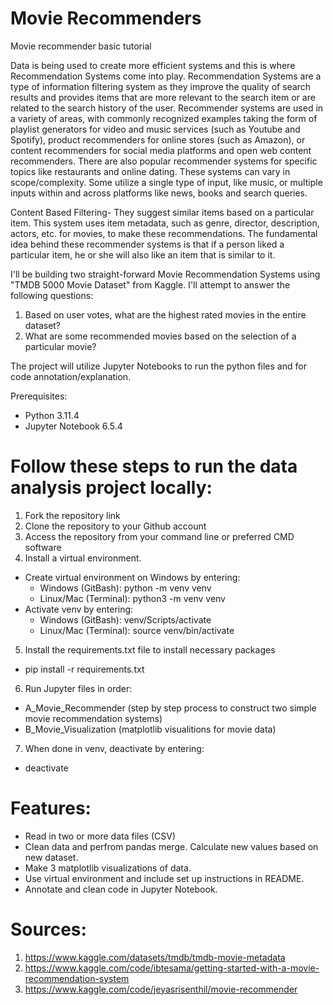 # Movie Recommenders #
Movie recommender basic tutorial 

Data is being used to create more efficient systems and this is where Recommendation Systems come into play. Recommendation Systems are a type of information filtering system as they improve the quality of search results and provides items that are more relevant to the search item or are related to the search history of the user. Recommender systems are used in a variety of areas, with commonly recognized examples taking the form of playlist generators for video and music services (such as Youtube and Spotify), product recommenders for online stores (such as Amazon), or content recommenders for social media platforms and open web content recommenders. There are also popular recommender systems for specific topics like restaurants and online dating. These systems can vary in scope/complexity. Some utilize a single type of input, like music, or multiple inputs within and across platforms like news, books and search queries.

Content Based Filtering- They suggest similar items based on a particular item. This system uses item metadata, such as genre, director, description, actors, etc. for movies, to make these recommendations. The fundamental idea behind these recommender systems is that if a person liked a particular item, he or she will also like an item that is similar to it.


I'll be building two straight-forward Movie Recommendation Systems using "TMDB 5000 Movie Dataset" from Kaggle. I'll attempt to answer the following questions:
1. Based on user votes, what are the highest rated movies in the entire dataset? 
2. What are some recommended movies based on the selection of a particular movie?

The project will utilize Jupyter Notebooks to run the python files and for code annotation/explanation.

Prerequisites:
- Python 3.11.4
- Jupyter Notebook 6.5.4

# Follow these steps to run the data analysis project locally:

1. Fork the repository link
2. Clone the repository to your Github account
3. Access the repository from your command line or preferred CMD software
4. Install a virtual environment.
- Create virtual environment on Windows by entering: 
  - Windows (GitBash): python -m venv venv 
  - Linux/Mac (Terminal): python3 -m venv venv
- Activate venv by entering: 
  - Windows (GitBash): venv/Scripts/activate 
  - Linux/Mac (Terminal): source venv/bin/activate
5. Install the requirements.txt file to install necessary packages 
- pip install -r requirements.txt 
6. Run Jupyter files in order:
- A_Movie_Recommender (step by step process to construct two simple movie recommendation systems)
- B_Movie_Visualization (matplotlib visualitions for movie data)
7. When done in venv, deactivate by entering: 
- deactivate 

# Features: #
- Read in two or more data files (CSV)
- Clean data and perfrom pandas merge. Calculate new values based on new dataset.
- Make 3 matplotlib visualizations of data.
- Use virtual environment and include set up instructions in README.
- Annotate and clean code in Jupyter Notebook.

# Sources: #
1. https://www.kaggle.com/datasets/tmdb/tmdb-movie-metadata
2. https://www.kaggle.com/code/ibtesama/getting-started-with-a-movie-recommendation-system
3. https://www.kaggle.com/code/jeyasrisenthil/movie-recommender